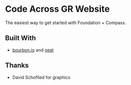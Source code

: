 # Code Across GR Website

The easiest way to get started with Foundation + Compass.

## Built With

  * [bourbon.io](http://bourbon.io) and [neat](http://neat.bourbon.io)

## Thanks

  * David Schofiled for graphics

